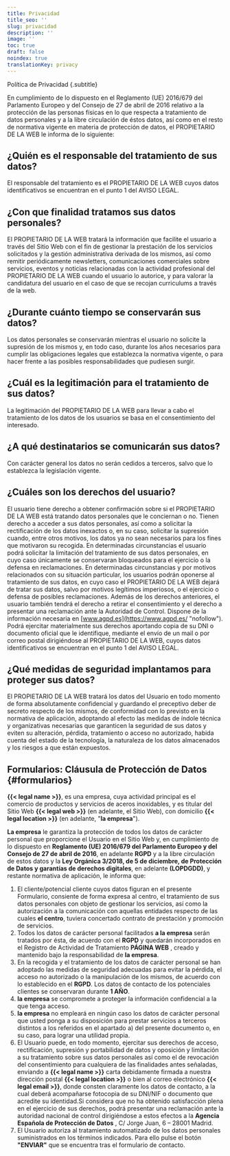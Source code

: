 ```yaml
---
title: Privacidad
title_seo: ''
slug: privacidad
description: ''
image: ''
toc: true
draft: false
noindex: true
translationKey: privacy
---
```


Política de Privacidad
{.subtitle}

En cumplimiento de lo dispuesto en el Reglamento (UE) 2016/679 del Parlamento Europeo y del Consejo de 27 de abril de 2016 relativo a la protección de las personas físicas en lo que respecta a tratamiento de datos personales y a la libre circulación de éstos datos, así como en el resto de normativa vigente en materia de protección de datos, el PROPIETARIO DE LA WEB le informa de lo siguiente:

## ¿Quién es el responsable del tratamiento de sus datos?

El responsable del tratamiento es el PROPIETARIO DE LA WEB cuyos datos identificativos se encuentran en el punto 1 del AVISO LEGAL.

## ¿Con que finalidad tratamos sus datos personales?

El PROPIETARIO DE LA WEB tratará la información que facilite el usuario a través del Sitio Web con el fin de gestionar la prestación de los servicios solicitados y la gestión administrativa derivada de los mismos, así como remitir periódicamente newsletters, comunicaciones comerciales sobre servicios, eventos y noticias relacionadas con la actividad profesional del PROPIETARIO DE LA WEB cuando el usuario lo autorice, y para valorar la candidatura del usuario en el caso de que se recojan curriculums a través de la web.

## ¿Durante cuánto tiempo se conservarán sus datos?

Los datos personales se conservarán mientras el usuario no solicite la supresión de los mismos y, en todo caso, durante los años necesarios para cumplir las obligaciones legales que establezca la normativa vigente, o para hacer frente a las posibles responsabilidades que pudiesen surgir.

## ¿Cuál es la legitimación para el tratamiento de sus datos?

La legitimación del PROPIETARIO DE LA WEB para llevar a cabo el tratamiento de los datos de los usuarios se basa en el consentimiento del interesado.

## ¿A qué destinatarios se comunicarán sus datos?

Con carácter general los datos no serán cedidos a terceros, salvo que lo establezca la legislación vigente.

## ¿Cuáles son los derechos del usuario?

El usuario tiene derecho a obtener confirmación sobre si el PROPIETARIO DE LA WEB está tratando datos personales que le conciernan o no. Tienen derecho a acceder a sus datos personales, así como a solicitar la rectificación de los datos inexactos o, en su caso, solicitar la supresión cuando, entre otros motivos, los datos ya no sean necesarios para los fines que motivaron su recogida. En determinadas circunstancias el usuario podrá solicitar la limitación del tratamiento de sus datos personales, en cuyo caso únicamente se conservaran bloqueados para el ejercicio o la defensa en reclamaciones. En determinadas circunstancias y por motivos relacionados con su situación particular, los usuarios podrán oponerse al tratamiento de sus datos, en cuyo caso el PROPIETARIO DE LA WEB dejará de tratar sus datos, salvo por motivos legítimos imperiosos, o el ejercicio o defensa de posibles reclamaciones. Además de los derechos anteriores, el usuario también tendrá el derecho a retirar el consentimiento y el derecho a presentar una reclamación ante la Autoridad de Control. Dispone de la información necesaria en [www.agpd.es](https://www.agpd.es/ "nofollow"). Podrá ejercitar materialmente sus derechos aportando copia de su DNI o documento oficial que le identifique, mediante el envío de un mail o por correo postal dirigiéndose al PROPIETARIO DE LA WEB, cuyos datos identificativos se encuentran en el punto 1 del AVISO LEGAL.

## ¿Qué medidas de seguridad implantamos para proteger sus datos?

El PROPIETARIO DE LA WEB tratará los datos del Usuario en todo momento de forma absolutamente confidencial y guardando el preceptivo deber de secreto respecto de los mismos, de conformidad con lo previsto en la normativa de aplicación, adoptando al efecto las medidas de índole técnica y organizativas necesarias que garanticen la seguridad de sus datos y eviten su alteración, pérdida, tratamiento o acceso no autorizado, habida cuenta del estado de la tecnología, la naturaleza de los datos almacenados y los riesgos a que están expuestos.

## Formularios: Cláusula de Protección de Datos {#formularios}

**{{< legal name >}}**, es una empresa, cuya actividad principal es el comercio de productos y servicios de aceros inoxidables, y es titular del Sitio Web **{{< legal web >}}** (en adelante, el Sitio Web), con domicilio **{{< legal location >}}** (en adelante, "**la empresa**").

**La empresa** le garantiza la protección de todos los datos de carácter personal que proporcione el Usuario en el Sitio Web y, en cumplimiento de lo dispuesto en **Reglamento (UE) 2016/679 del Parlamento Europeo y del Consejo de 27 de abril de 2016**, en adelante **RGPD** y a la libre circulación de estos datos y la **Ley Orgánica 3/2018, de 5 de diciembre, de Protección de Datos y garantías de derechos digitales**, en adelante **(LOPDGDD)**, y restante normativa de aplicación, le informa que:

1. El cliente/potencial cliente cuyos datos figuran en el presente Formulario, consiente de forma expresa al centro, el tratamiento de sus datos personales con objeto de gestionar los servicios, así como la autorización a la comunicación con aquellas entidades respecto de las cuales **el centro**, tuviera concertado contrato de prestación y promoción de servicios.
2. Todos los datos de carácter personal facilitados **a la empresa** serán tratados por ésta, de acuerdo con el **RGPD** y quedarán incorporados en el Registro de Actividad de Tratamiento **PÁGINA WEB** , creado y mantenido bajo la responsabilidad de **la empresa**.
3. En la recogida y el tratamiento de los datos de carácter personal se han adoptado las medidas de seguridad adecuadas para evitar la pérdida, el acceso no autorizado o la manipulación de los mismos, de acuerdo con lo establecido en el **RGPD**. Los datos de contacto de los potenciales clientes se conservaran durante **1 AÑO**.
4. **la empresa** se compromete a proteger la información confidencial a la que tenga acceso.
5. **la empresa** no empleará en ningún caso los datos de carácter personal que usted ponga a su disposición para prestar servicios a terceros distintos a los referidos en el apartado a) del presente documento o, en su caso, para lograr una utilidad propia.
6. El Usuario puede, en todo momento, ejercitar sus derechos de acceso, rectificación, supresión y portabilidad de datos y oposición y limitación a su tratamiento sobre sus datos personales así como el de revocación del consentimiento para cualquiera de las finalidades antes señaladas, enviando a **{{< legal name >}}** carta debidamente firmada a nuestra dirección postal **{{< legal location >}}** o bien al correo electrónico **{{< legal email >}}**, donde consten claramente los datos de contacto, a la cual deberá acompañarse fotocopia de su DNI/NIF o documento que acredite su identidad.Si considera que no ha obtenido satisfacción plena en el ejercicio de sus derechos, podrá presentar una reclamación ante la autoridad nacional de control dirigiéndose a estos efectos a la **Agencia Española de Protección de Datos** , C/ Jorge Juan, 6 – 28001 Madrid.
7. El Usuario autoriza al tratamiento automatizado de los datos personales suministrados en los términos indicados. Para ello pulse el botón **"ENVIAR"** que se encuentra tras el formulario de contacto.